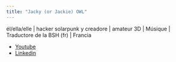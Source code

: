 ```yaml
---
title: "Jacky (or Jackie) OWL"
---
```


él/ella/elle | hacker solarpunk y creadore | amateur 3D | Músique | Traductore de la BSH (fr) | Francia

- [Youtube](https://www.youtube.com/@Jacky0wl)
- [Linkedin](https://www.linkedin.com/in/jacky-owl/)

